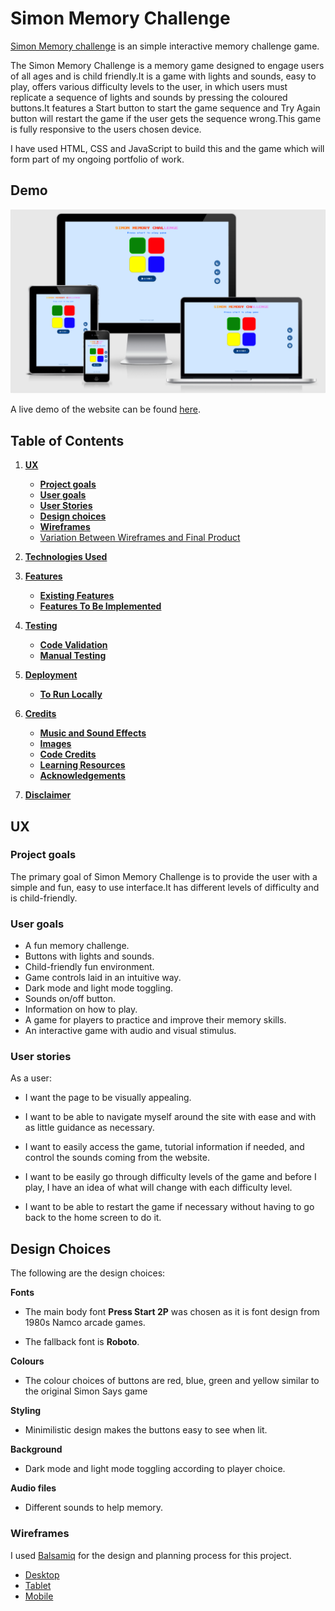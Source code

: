 # Simon Memory Challenge

[Simon Memory challenge](https://fatimascoding2020.github.io/Simon-Memory-Challenge/) is an simple interactive memory challenge game.

The Simon Memory Challenge is a memory game designed to engage users of all ages and is child friendly.It is a game with lights and sounds, easy to play, offers various difficulty levels to the user, in which users must replicate a sequence of lights and sounds by pressing the coloured buttons.It features a Start button to start the game sequence and Try Again button will restart the game if the user gets the sequence wrong.This game is fully responsive to the users chosen device.

I have used HTML, CSS and JavaScript to build this and the game which will form part of my ongoing portfolio of work.

## Demo

![Am-I-Responsive](testingfiles/amiresponsive.png)

A live demo of the website can be found [here](https://fatimascoding2020.github.io/Simon-Memory-Challenge/).


## Table of Contents

1. [**UX**](#ux)
    - [**Project goals**](#project-goals) 
    - [**User goals**](#user-goals)
    - [**User Stories**](#user-stories)
    - [**Design choices**](#design-choices)
    - [**Wireframes**](#wireframes)
    - [Variation Between Wireframes and Final Product](#variation-between-wireframes-and-final-product)

2. [**Technologies Used**](#technologies-used)

3. [**Features**](#features)
    - [**Existing Features**](#existing-features)
    - [**Features To Be Implemented**](#features-to-be-implemented)

4. [**Testing**](#testing)
    - [**Code Validation**](#code-validation)
    - [**Manual Testing**](#manual-testing)

5. [**Deployment**](#deployment)
    - [**To Run Locally**](#to-run-locally)

6. [**Credits**](#credits)
    - [**Music and Sound Effects**](#music-and-sound-effects)
    - [**Images**](#images)
    - [**Code Credits**](#code-credits)
    - [**Learning Resources**](#learning-resources)
    - [**Acknowledgements**](#acknowledgements)

7. [**Disclaimer**](#disclaimer)

## __UX__

### Project goals
The primary goal of Simon Memory Challenge is to provide the user with a simple and fun, easy to use interface.It has different levels of difficulty and is child-friendly.

### User goals

- A fun memory challenge.
- Buttons with lights and sounds.
- Child-friendly fun environment.
- Game controls laid in an intuitive way.
- Dark mode and light mode toggling.
- Sounds on/off button.
- Information on how to play.
- A game for players to practice and improve their memory skills.
- An interactive game with audio and visual stimulus.

### User stories

As a user:

- I want the page to be visually appealing.

- I want to be able to navigate myself around the site with ease and with as little guidance as necessary.

- I want to easily access the game, tutorial information if needed, and control the sounds coming from the website.

- I want to be easily go through difficulty levels of the game and before I play, I have an idea of what will change with each difficulty level.

- I want to be able to restart the game if necessary without having to go back to the home screen to do it.


## Design Choices

The following are the design choices:

**Fonts**

- The main body font **Press Start 2P** was chosen as it is font design from 1980s Namco arcade games.

- The fallback font is **Roboto**.

**Colours**

- The colour choices of buttons are red, blue, green and yellow similar to the original Simon Says game 

**Styling**

- Minimilistic design makes the buttons easy to see when lit. 

**Background**

- Dark mode and light mode toggling according to player choice.

**Audio files**

- Different sounds to help memory.


### Wireframes

I used [Balsamiq](https://balsamiq.com/) for the design and planning process for this project.

- [Desktop]()
- [Tablet]()
- [Mobile]()
